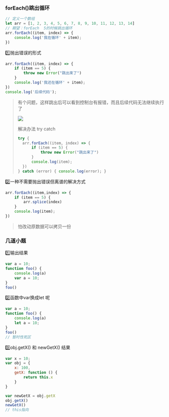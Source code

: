 ### forEach()跳出循环

```js
// 定义一个数组
let arr = [1, 2, 3, 4, 5, 6, 7, 8, 9, 10, 11, 12, 13, 14]
// 期望：forEach  5的时候跳出循环
arr.forEach((item, index) => {
    console.log('我在循环' + item);
})
```

1️⃣抛出错误的形式

```js
arr.forEach((item, index) => {
    if (item == 5) {
        throw new Error("跳出来了")
    }
    console.log('我还在循环' + item);
})
console.log('后续代码');
```

> 有个问题，这样跳出后可以看到控制台有报错，而且后续代码无法继续执行了
>
> ![](http://43.143.238.5/%E5%9B%BE/error1.png)
>
> 解决办法 try catch
>
> ```js
> try {
> 	arr.forEach((item, index) => {
> 		if (item == 5) {
> 			throw new Error("跳出来了")
> 		}
> 		console.log(item);
> 	})
> } catch (error) { console.log(error); }
> ```

2️⃣一种不需要抛出错误但离谱的解决方式

```js
arr.forEach((item,index) => {
    if (item == 5) {
        arr.splice(index)
    }
    console.log(item);
})
```

> 怕改动原数据可以拷贝一份



### 几道小题

1️⃣输出结果

```js
var a = 10;
function foo() {
    console.log(a)
    var a = 10;
}
foo()
```

2️⃣函数中var换成let 呢

```js
var a = 10;
function foo() {
    console.log(a)
    let a = 10;
}
foo()
// 暂时性死区
```

3️⃣obj.getX() 和 newGetX() 结果

```js
var x = 10;
var obj = {
    x: 100,
    getX: function () {
        return this.x
    }
}

var newGetX = obj.getX
obj.getX()
newGetX()
// this指向
```


